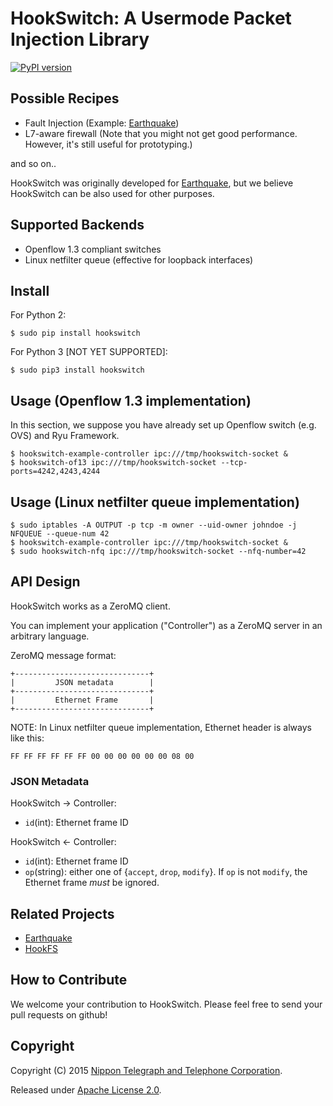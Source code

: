 # HookSwitch: A Usermode Packet Injection Library

[![PyPI version](https://badge.fury.io/py/hookswitch.svg)](http://badge.fury.io/py/hookswitch)

## Possible Recipes

* Fault Injection (Example: [Earthquake](https://github.com/osrg/earthquake))
* L7-aware firewall (Note that you might not get good performance. However, it's still useful for prototyping.)

and so on..

HookSwitch was originally developed for [Earthquake](https://github.com/osrg/earthquake), but we believe HookSwitch can be also used for other purposes.

## Supported Backends

* Openflow 1.3 compliant switches
* Linux netfilter queue (effective for loopback interfaces)

## Install
For Python 2:

    $ sudo pip install hookswitch

For Python 3 [NOT YET SUPPORTED]:

    $ sudo pip3 install hookswitch


## Usage (Openflow 1.3 implementation)
In this section, we suppose you have already set up Openflow switch (e.g. OVS) and Ryu Framework.
   
    $ hookswitch-example-controller ipc:///tmp/hookswitch-socket &
    $ hookswitch-of13 ipc:///tmp/hookswitch-socket --tcp-ports=4242,4243,4244


## Usage (Linux netfilter queue implementation)

    $ sudo iptables -A OUTPUT -p tcp -m owner --uid-owner johndoe -j NFQUEUE --queue-num 42
    $ hookswitch-example-controller ipc:///tmp/hookswitch-socket &
    $ sudo hookswitch-nfq ipc:///tmp/hookswitch-socket --nfq-number=42
    

## API Design
HookSwitch works as a ZeroMQ client.

You can implement your application ("Controller") as a ZeroMQ server in an arbitrary language.

ZeroMQ message format:
    
    +------------------------------+
    |         JSON metadata        |
    +------------------------------+
    |         Ethernet Frame       |
    +------------------------------+

NOTE: In Linux netfilter queue implementation, Ethernet header is always like this:

    FF FF FF FF FF FF 00 00 00 00 00 00 08 00

### JSON Metadata

HookSwitch -> Controller:

 - `id`(int): Ethernet frame ID

HookSwitch <- Controller:

 - `id`(int): Ethernet frame ID
 - `op`(string): either one of {`accept`, `drop`, `modify`}. If `op` is not `modify`, the Ethernet frame *must* be ignored.


## Related Projects
* [Earthquake](https://github.com/osrg/earthquake)
* [HookFS](https://github.com/osrg/hookfs)

## How to Contribute
We welcome your contribution to HookSwitch.
Please feel free to send your pull requests on github!

## Copyright
Copyright (C) 2015 [Nippon Telegraph and Telephone Corporation](http://www.ntt.co.jp/index_e.html).

Released under [Apache License 2.0](LICENSE).
